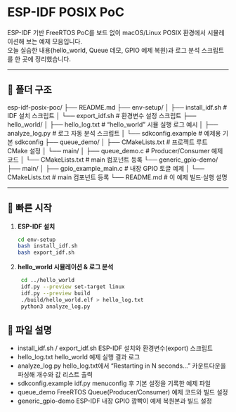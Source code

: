 # ESP-IDF POSIX PoC

ESP-IDF 기반 FreeRTOS PoC를 보드 없이 macOS/Linux POSIX 환경에서 시뮬레이션해 보는 예제 모음입니다.  
오늘 실습한 내용(hello_world, Queue 데모, GPIO 예제 복원)과 로그 분석 스크립트를 한 곳에 정리했습니다.

---

## 📂 폴더 구조
esp-idf-posix-poc/
├── README.md
├── env-setup/
│   ├── install_idf.sh      # IDF 설치 스크립트
│   └── export_idf.sh       # 환경변수 설정 스크립트
├── hello_world/
│   ├── hello_log.txt       # “hello_world” 시뮬 실행 로그 예시
│   ├── analyze_log.py      # 로그 자동 분석 스크립트
│   └── sdkconfig.example   # 예제용 기본 sdkconfig
├── queue_demo/
│   ├── CMakeLists.txt      # 프로젝트 루트 CMake 설정
│   └── main/
│       ├── queue_demo.c    # Producer/Consumer 예제 코드
│       └── CMakeLists.txt  # main 컴포넌트 등록
└── generic_gpio-demo/
├── main/
│   ├── gpio_example_main.c   # 내장 GPIO 토글 예제
│   └── CMakeLists.txt        # main 컴포넌트 등록
└── README.md                 # 이 예제 빌드·실행 설명

---

## 🚀 빠른 시작

1. **ESP-IDF 설치**  
   ```bash
   cd env-setup
   bash install_idf.sh
   bash export_idf.sh

2. **hello_world 시뮬레이션 & 로그 분석**
   ```bash
	cd ../hello_world
	idf.py --preview set-target linux
	idf.py --preview build
	./build/hello_world.elf > hello_log.txt
	python3 analyze_log.py


## 🔧 파일 설명
- install_idf.sh / export_idf.sh
ESP-IDF 설치와 환경변수(export) 스크립트
- hello_log.txt
hello_world 예제 실행 결과 로그
- analyze_log.py
hello_log.txt에서 “Restarting in N seconds…” 카운트다운을 파싱해 개수와 값 리스트 출력
- sdkconfig.example
idf.py menuconfig 후 기본 설정을 기록한 예제 파일
- queue_demo
FreeRTOS Queue(Producer/Consumer) 예제 코드와 빌드 설정
- generic_gpio-demo
ESP-IDF 내장 GPIO 깜빡이 예제 복원본과 빌드 설정